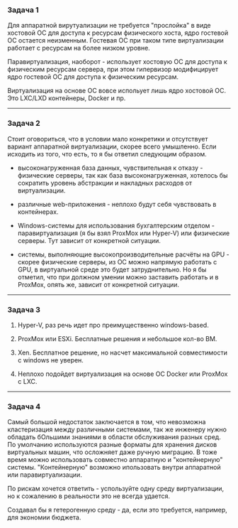 ### Задача 1  
Для аппаратной вирутуализации не требуется "прослойка" в виде хостовой ОС для доступа к ресурсам физического хоста, ядро гостевой ОС остается неизменным. Гостевая ОС при таком типе виртуализации работает с ресурсам на более низком уровне. 
   
Паравиртуализация, наоборот - использует хостовую ОС для доступа к физическим ресурсам сервера, при этом гипервизор модифицирует ядро гостевой ОС для доступа к физическим ресурсам.  
  
Виртуализация на основе ОС вовсе испольует лишь ядро хостовой ОС. Это LXC/LXD контейнеры, Docker и пр. 

---
### Задача 2
Стоит оговориться, что в условии мало конкретики и отсутствует вариант аппаратной виртуализации, скорее всего умышленно. Если исходить из того, что есть, то я бы ответил следующим образом.

- высоконагруженная база данных, чувствительная к отказу - физические серверы, так как база высоконагруженная, хотелось бы сократить уровень абстракции и накладных расходов от виртуализации.
  
- различные web-приложения - неплохо будут себя чувствовать в контейнерах.
  
- Windows-системы для использования бухгалтерским отделом - паравиртуализация (я бы взял ProxMox или Hyper-V) или физические серверы. Тут зависит от конкретной ситуации.
  
- системы, выполняющие высокопроизводительные расчёты на GPU - скорее физические серверы, из ОС можно напрямую работать с GPU, в виртуальной среде это будет затруднительно. Но я бы отметил, что при должном умении можно заставить работать и в ProxMox, опять же, зависит от конкретной ситуации.

---
### Задача 3
1. Hyper-V, раз речь идет про преимущественно windows-based.  
  
2. ProxMox или ESXi. Бесплатные решения и небольшое кол-во ВМ.  
  
3. Xen. Бесплатное решение, но насчет максимальной совместимости с windows не уверен.  
  
4. Неплохо подойдет виртуализация на основе ОС Docker или ProxMox с LXC.

---
### Задача 4
Самый большой недостаток заключается в том, что невозможна кластеризация между различными системами, так же инженеру нужно обладать бОльшими знаниями в области обслуживания разных сред. По умолчанию используются разные форматы для хранения дисков виртуальных машин, что осложняет даже ручную миграцию. В тоже время можно использовать совместно аппаратную и "контейнерную" системы. "Контейнерную" возможно ипользовать внутри аппаратной или паравиртуализации.  

По рискам хочется ответить - успользуйте одну среду виртуализации, но к сожалению в реальности это не всегда удается.  

Создавал бы я гетерогенную среду - да, если это требуется, например, для экономии бюджета.